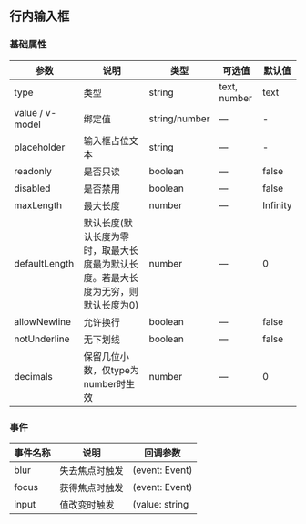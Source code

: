 ## 行内输入框

### 基础属性

| 参数            | 说明                                                                              | 类型          | 可选值       | 默认值   |
| --------------- | --------------------------------------------------------------------------------- | ------------- | ------------ | -------- |
| type            | 类型                                                                              | string        | text, number | text     |
| value / v-model | 绑定值                                                                            | string/number | —            | -        |
| placeholder     | 输入框占位文本                                                                    | string        | —            | -        |
| readonly        | 是否只读                                                                          | boolean       | —            | false    |
| disabled        | 是否禁用                                                                          | boolean       | —            | false    |
| maxLength       | 最大长度                                                                          | number        | —            | Infinity |
| defaultLength   | 默认长度(默认长度为零时，取最大长度最为默认长度。若最大长度为无穷，则默认长度为0) | number        | —            | 0        |
| allowNewline    | 允许换行                                                                          | boolean       | —            | false    |
| notUnderline    | 无下划线                                                                          | boolean       | —            | false    |
| decimals        | 保留几位小数，仅type为number时生效                                                | number        | —            | 0        |

### 事件

| 事件名称 | 说明           | 回调参数       |
| -------- | -------------- | -------------- |
| blur     | 失去焦点时触发 | (event: Event) |
| focus    | 获得焦点时触发 | (event: Event) |
| input    | 值改变时触发   | (value: string | number) |

